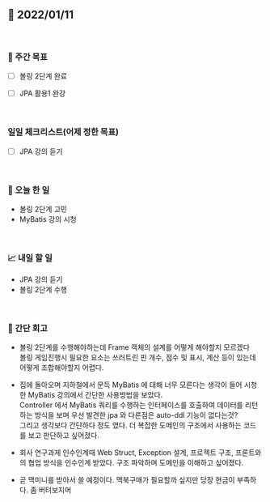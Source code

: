 ## 📅 2022/01/11

<br/>

### 🏹 주간 목표

- [ ] 볼링 2단계 완료
- [ ] JPA 활용1 완강


<br/>

### 일일 체크리스트(어제 정한 목표)

- [ ] JPA 강의 듣기

<br/>

### 💯 오늘 한 일

- 볼링 2단계 고민
- MyBatis 강의 시청

<br/>

### 📈 내일 할 일

- JPA 강의 듣기
- 볼링 2단계 수행

<br/>

### 🧐 간단 회고

- 볼링 2단계를 수행해야하는데 Frame 객체의 설계를 어떻게 해야할지 모르겠다<br/>
볼링 게임진행시 필요한 요소는 쓰러트린 핀 개수, 점수 및 표시, 계산 등이 있는데 어떻게 조합해야할지 어렵다.
  
- 집에 돌아오며 지하철에서 문득 MyBatis 에 대해 너무 모른다는 생각이 들어 시청한 MyBatis 강의에서 간단한 사용방법을 보았다.
 <br/> Controller 에서 MyBatis 쿼리를 수행하는 인터페이스를 호출하여 데이터를 리턴하는 방식을 보며 우선 발견한 jpa 와 다른점은 auto-ddl 기능이 없다는것?
  <br/> 그리고 생각보다 간단하다 정도 였다. 더 복잡한 도메인의 구조에서 사용하는 코드를 보고 판단하고 싶어졌다.
  
- 회사 연구과제 인수인계때 Web Struct, Exception 설계, 프로젝트 구조, 프론트와의 협업 방식을 인수인계 받았다. 구조 파악하며 도메인을 이해하고 싶어졌다.

- 곧 맥미니를 받아서 쓸 예정이다. 맥북구매가 필요할까 싶지만 당장 현금이 부족하다. 좀 버텨보지머
